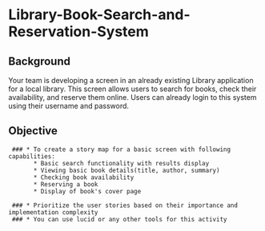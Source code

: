# Library-Book-Search-and-Reservation-System

## Background
Your team is developing a screen in an already existing Library application for a local library. This screen allows users to search for books, check their availability, and reserve them online. 
Users can already login to this system using their username and password. 

## Objective
     ### * To create a story map for a basic screen with following capabilities:
           * Basic search functionality with results display
           * Viewing basic book details(title, author, summary)
           * Checking book availability
           * Reserving a book
           * Display of book's cover page
           
     ### * Prioritize the user stories based on their importance and implementation complexity
     ### * You can use lucid or any other tools for this activity
     

